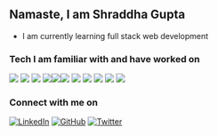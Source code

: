## Namaste, I am Shraddha Gupta

- I am currently learning full stack web development
 
### Tech I am familiar with and have worked on
<img src="https://img.icons8.com/color/48/000000/html-5--v1.png"/> <img src="https://img.icons8.com/color/48/000000/css3.png"/> <img src="https://img.icons8.com/color/48/000000/javascript--v1.png"/> <img src="https://img.icons8.com/ultraviolet/40/000000/react--v1.png"/><img src="https://img.icons8.com/color/48/000000/typescript.png"/><img src="https://img.icons8.com/color/48/000000/redux.png"/> <img src="https://img.icons8.com/color/48/000000/material-ui.png"/> <img src="https://img.icons8.com/color/48/000000/firebase.png"/> <img src="https://img.icons8.com/color/48/000000/git.png"/>  <img src="https://img.icons8.com/color/48/000000/linux--v1.png"/> <img src="https://img.icons8.com/color/48/000000/visual-studio-code-2019.png"/>

### Connect with me on
[![LinkedIn](	https://img.shields.io/badge/LINKEDIN-10?logo=linkedin&color=blue)](https://www.linkedin.com/in/shraddha-1402/)
[![GitHub](	https://img.shields.io/badge/GITHUB-10?logo=github&color=black)](https://github.com/shraddha-1402)
[![Twitter](	https://img.shields.io/badge/TWITTER-10?logo=twitter&logoColor=white&color=blue)](https://twitter.com/ShraddhaGupta08)
